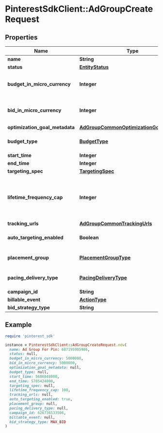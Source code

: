 # PinterestSdkClient::AdGroupCreateRequest

## Properties

| Name | Type | Description | Notes |
| ---- | ---- | ----------- | ----- |
| **name** | **String** | Ad group name. |  |
| **status** | [**EntityStatus**](EntityStatus.md) | Ad group/entity status. | [optional] |
| **budget_in_micro_currency** | **Integer** | Budget in micro currency. This field is **REQUIRED** for non-CBO (campaign budget optimization) campaigns.  A CBO campaign automatically generates ad group budgets from its campaign budget to maximize campaign outcome. A CBO campaign is limited to 70 or less ad groups. | [optional] |
| **bid_in_micro_currency** | **Integer** | Bid price in micro currency. This field is **REQUIRED** for the following campaign objective_type/billable_event combinations: AWARENESS/IMPRESSION, CONSIDERATION/CLICKTHROUGH, CATALOG_SALES/CLICKTHROUGH, VIDEO_VIEW/VIDEO_V_50_MRC. | [optional] |
| **optimization_goal_metadata** | [**AdGroupCommonOptimizationGoalMetadata**](AdGroupCommonOptimizationGoalMetadata.md) |  | [optional] |
| **budget_type** | [**BudgetType**](BudgetType.md) |  | [optional][default to &#39;DAILY&#39;] |
| **start_time** | **Integer** | Ad group start time. Unix timestamp in seconds. Defaults to current time. | [optional] |
| **end_time** | **Integer** | Ad group end time. Unix timestamp in seconds. | [optional] |
| **targeting_spec** | [**TargetingSpec**](TargetingSpec.md) |  | [optional] |
| **lifetime_frequency_cap** | **Integer** | Set a limit to the number of times a promoted pin from this campaign can be impressed by a pinner within the past rolling 30 days. Only available for CPM (cost per mille (1000 impressions))  ad groups. A CPM ad group has an IMPRESSION &lt;a href&#x3D;\&quot;https://developers.pinterest.com/docs/redoc/#section/Billable-event\&quot;&gt;billable_event&lt;/a&gt; value. This field **REQUIRES** the &#x60;end_time&#x60; field. | [optional] |
| **tracking_urls** | [**AdGroupCommonTrackingUrls**](AdGroupCommonTrackingUrls.md) |  | [optional] |
| **auto_targeting_enabled** | **Boolean** | Enable auto-targeting for ad group.Default value is True. Also known as &lt;a href&#x3D;\&quot;https://help.pinterest.com/en/business/article/expanded-targeting\&quot; target&#x3D;\&quot;_blank\&quot;&gt;\&quot;expanded targeting\&quot;&lt;/a&gt;. | [optional] |
| **placement_group** | [**PlacementGroupType**](PlacementGroupType.md) | &lt;a href&#x3D;\&quot;https://developers.pinterest.com/docs/redoc/#section/Placement-group\&quot;&gt;Placement group&lt;/a&gt;. | [optional] |
| **pacing_delivery_type** | [**PacingDeliveryType**](PacingDeliveryType.md) |  | [optional][default to &#39;STANDARD&#39;] |
| **campaign_id** | **String** | Campaign ID of the ad group. |  |
| **billable_event** | [**ActionType**](ActionType.md) |  |  |
| **bid_strategy_type** | **String** | Bid strategy type | [optional] |

## Example

```ruby
require 'pinterest_sdk'

instance = PinterestSdkClient::AdGroupCreateRequest.new(
  name: Ad Group For Pin: 687195905986,
  status: null,
  budget_in_micro_currency: 5000000,
  bid_in_micro_currency: 5000000,
  optimization_goal_metadata: null,
  budget_type: null,
  start_time: 5686848000,
  end_time: 5705424000,
  targeting_spec: null,
  lifetime_frequency_cap: 100,
  tracking_urls: null,
  auto_targeting_enabled: true,
  placement_group: null,
  pacing_delivery_type: null,
  campaign_id: 626736533506,
  billable_event: null,
  bid_strategy_type: MAX_BID
)
```

